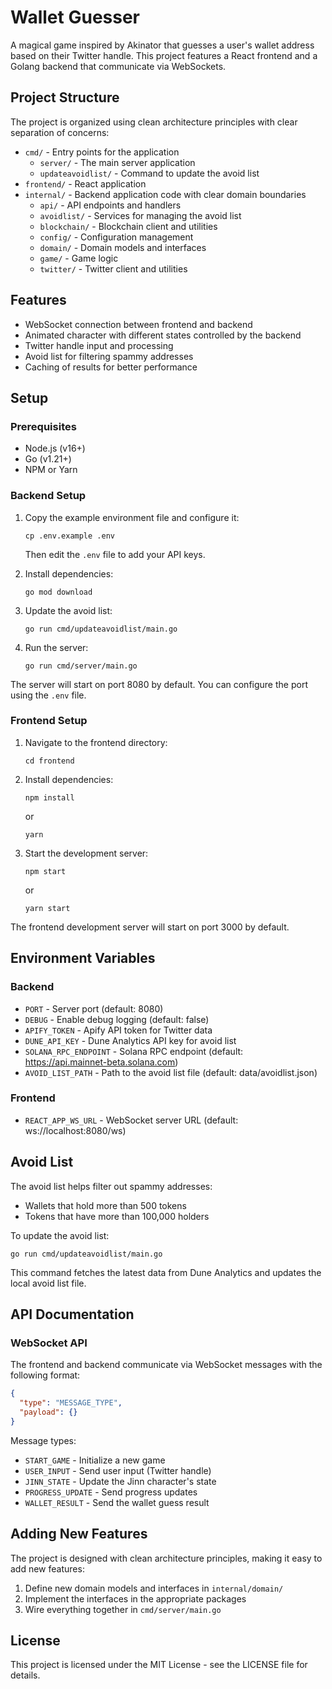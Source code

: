 # Wallet Guesser

A magical game inspired by Akinator that guesses a user's wallet address based on their Twitter handle. This project features a React frontend and a Golang backend that communicate via WebSockets.

## Project Structure

The project is organized using clean architecture principles with clear separation of concerns:

- `cmd/` - Entry points for the application
   - `server/` - The main server application
   - `updateavoidlist/` - Command to update the avoid list
- `frontend/` - React application
- `internal/` - Backend application code with clear domain boundaries
   - `api/` - API endpoints and handlers
   - `avoidlist/` - Services for managing the avoid list
   - `blockchain/` - Blockchain client and utilities
   - `config/` - Configuration management
   - `domain/` - Domain models and interfaces
   - `game/` - Game logic
   - `twitter/` - Twitter client and utilities

## Features

- WebSocket connection between frontend and backend
- Animated character with different states controlled by the backend
- Twitter handle input and processing
- Avoid list for filtering spammy addresses
- Caching of results for better performance

## Setup

### Prerequisites

- Node.js (v16+)
- Go (v1.21+)
- NPM or Yarn

### Backend Setup

1. Copy the example environment file and configure it:
   ```
   cp .env.example .env
   ```
   Then edit the `.env` file to add your API keys.

2. Install dependencies:
   ```
   go mod download
   ```

3. Update the avoid list:
   ```
   go run cmd/updateavoidlist/main.go
   ```

4. Run the server:
   ```
   go run cmd/server/main.go
   ```

The server will start on port 8080 by default. You can configure the port using the `.env` file.

### Frontend Setup

1. Navigate to the frontend directory:
   ```
   cd frontend
   ```

2. Install dependencies:
   ```
   npm install
   ```
   or
   ```
   yarn
   ```

3. Start the development server:
   ```
   npm start
   ```
   or
   ```
   yarn start
   ```

The frontend development server will start on port 3000 by default.

## Environment Variables

### Backend
- `PORT` - Server port (default: 8080)
- `DEBUG` - Enable debug logging (default: false)
- `APIFY_TOKEN` - Apify API token for Twitter data
- `DUNE_API_KEY` - Dune Analytics API key for avoid list
- `SOLANA_RPC_ENDPOINT` - Solana RPC endpoint (default: https://api.mainnet-beta.solana.com)
- `AVOID_LIST_PATH` - Path to the avoid list file (default: data/avoidlist.json)

### Frontend
- `REACT_APP_WS_URL` - WebSocket server URL (default: ws://localhost:8080/ws)

## Avoid List

The avoid list helps filter out spammy addresses:
- Wallets that hold more than 500 tokens
- Tokens that have more than 100,000 holders

To update the avoid list:

```
go run cmd/updateavoidlist/main.go
```

This command fetches the latest data from Dune Analytics and updates the local avoid list file.

## API Documentation

### WebSocket API

The frontend and backend communicate via WebSocket messages with the following format:

```json
{
  "type": "MESSAGE_TYPE",
  "payload": {}
}
```

Message types:
- `START_GAME` - Initialize a new game
- `USER_INPUT` - Send user input (Twitter handle)
- `JINN_STATE` - Update the Jinn character's state
- `PROGRESS_UPDATE` - Send progress updates
- `WALLET_RESULT` - Send the wallet guess result

## Adding New Features

The project is designed with clean architecture principles, making it easy to add new features:

1. Define new domain models and interfaces in `internal/domain/`
2. Implement the interfaces in the appropriate packages
3. Wire everything together in `cmd/server/main.go`

## License

This project is licensed under the MIT License - see the LICENSE file for details.